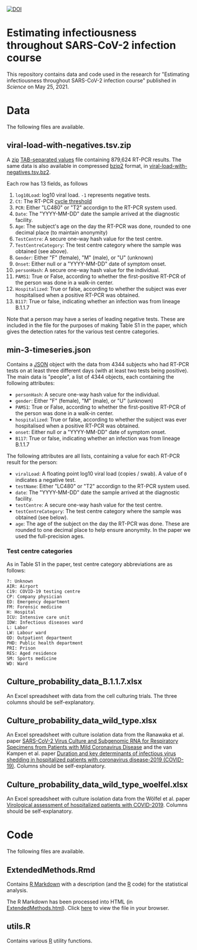 [![DOI](https://zenodo.org/badge/348435588.svg)](https://zenodo.org/badge/latestdoi/348435588)

# Estimating infectiousness throughout SARS-CoV-2 infection course

This repository contains data and code used in the research for "Estimating
infectiousness throughout SARS-CoV-2 infection course" published in
_Science_ on May 25, 2021.

# Data

The following files are available.

## viral-load-with-negatives.tsv.zip

A [zip](https://en.wikipedia.org/wiki/ZIP_(file_format))
[TAB-separated values](https://en.wikipedia.org/wiki/Tab-separated_values)
file containing 879,624 RT-PCR results.  The same data is also available in
compressed [bzip2](https://en.wikipedia.org/wiki/Bzip2) format, in
[viral-load-with-negatives.tsv.bz2](viral-load-with-negatives.tsv.bz2).

Each row has 13 fields, as follows

1. `log10Load`: log10 viral load. `-1` represents negative tests.
1. `Ct`: The RT-PCR [cycle threshold](https://duckduckgo.com/?q=pcr+cycle+threshold)
1. `PCR`: Either "LC480" or "T2" accordign to the RT-PCR system used.
1. `Date`: The "YYYY-MM-DD" date the sample arrived at the diagnostic
   facility.
1. `Age`: The subject's age on the day the RT-PCR was done, rounded to one
   decimal place (to maintain anonymity)
1. `TestCentre`: A secure one-way hash value for the test centre.
1. `TestCentreCategory`: The test centre category where the sample was
   obtained (see above).
1. `Gender`: Either "F" (female), "M" (male), or "U" (unknown)
1. `Onset`: Either null or a "YYYY-MM-DD" date of symptom onset.
1. `personHash`: A secure one-way hash value for the individual.
1. `PAMS1`: True or False, according to whether the first-positive RT-PCR of
   the person was done in a walk-in center.
1. `Hospitalized`: True or false, according to whether the subject was ever
   hospitalised when a positive RT-PCR was obtained.
1. `B117`: True or false, indicating whether an infection was from lineage
   B.1.1.7

Note that a person may have a series of leading negative tests. These are
included in the file for the purposes of making Table S1 in the paper,
which gives the detection rates for the various test centre categories.

## min-3-timeseries.json

Contains a [JSON](https://en.wikipedia.org/wiki/JSON) object with the data
from 4344 subjects who had RT-PCR tests on at least three different days
(with at least two tests being positive). The main data is "people", a list
of 4344 objects, each containing the following attributes:

* `personHash`: A secure one-way hash value for the individual.
* `gender`: Either "F" (female), "M" (male), or "U" (unknown)
* `PAMS1`: True or False, according to whether the first-positive RT-PCR of
  the person was done in a walk-in center.
* `hospitalized`: True or false, according to whether the subject was ever
  hospitalised when a positive RT-PCR was obtained.
* `onset`: Either null or a "YYYY-MM-DD" date of symptom onset.
* `B117`: True or false, indicating whether an infection was from lineage
  B.1.1.7

The following attributes are all lists, containing a value for each RT-PCR
result for the person:

* `viralLoad`: A floating point log10 viral load (copies / swab). A value of `0`
  indicates a negative test.
* `testName`: Either "LC480" or "T2" accordign to the RT-PCR system used.
* `date`: The "YYYY-MM-DD" date the sample arrived at the diagnostic
  facility.
* `testCentre`: A secure one-way hash value for the test centre.
* `testCentreCategory`: The test centre category where the sample was
  obtained (see below).
* `age`: The age of the subject on the day the RT-PCR was done. These are
  rounded to one decimal place to help ensure anonymity. In the paper we
  used the full-precision ages.

### Test centre categories

As in Table S1 in the paper, test centre category abbreviations are as follows:

    ?: Unknown
    AIR: Airport
    C19: COVID-19 testing centre
    CP: Company physician
    ED: Emergency department
    FM: Forensic medicine
    H: Hospital
    ICU: Intensive care unit
    IDW: Infectious diseases ward
    L: Labor
    LW: Labour ward
    OD: Outpatient department
    PHD: Public health department
    PRI: Prison
    RES: Aged residence
    SM: Sports medicine
    WD: Ward

## Culture_probability_data_B.1.1.7.xlsx

An Excel spreadsheet with data from the cell culturing trials. The three
columns should be self-explanatory.

## Culture_probability_data_wild_type.xlsx

An Excel spreadsheet with culture isolation data from the Ranawaka et
al. paper
[SARS-CoV-2 Virus Culture and Subgenomic RNA for Respiratory Specimens from Patients with Mild Coronavirus Disease](https://wwwnc.cdc.gov/eid/article/26/11/20-3219_article)
and the van Kampen et al. paper
[Duration and key determinants of infectious virus shedding in hospitalized patients with coronavirus disease-2019 (COVID-19)](https://www.nature.com/articles/s41467-020-20568-4). Columns should be self-explanatory.

## Culture_probability_data_wild_type_woelfel.xlsx

An Excel spreadsheet with culture isolation data from the Wölfel et
al. paper
[Virological assessment of hospitalized patients with COVID-2019](https://www.nature.com/articles/s41586-020-2196-x).
Columns should be self-explanatory.

# Code

The following files are available.

## ExtendedMethods.Rmd

Contains [R Markdown](https://rmarkdown.rstudio.com/) with a description
(and the [R](https://www.r-project.org/) code) for the statistical
analysis.

The R Markdown has been processed into HTML (in
[ExtendedMethods.html](ExtendedMethods.html)). Click
[here](http://htmlpreview.github.io/?https://github.com/VirologyCharite/SARS-CoV-2-VL-paper/blob/main/ExtendedMethods.html)
to view the file in your browser.

## utils.R

Contains various [R](https://www.r-project.org/) utility functions.
